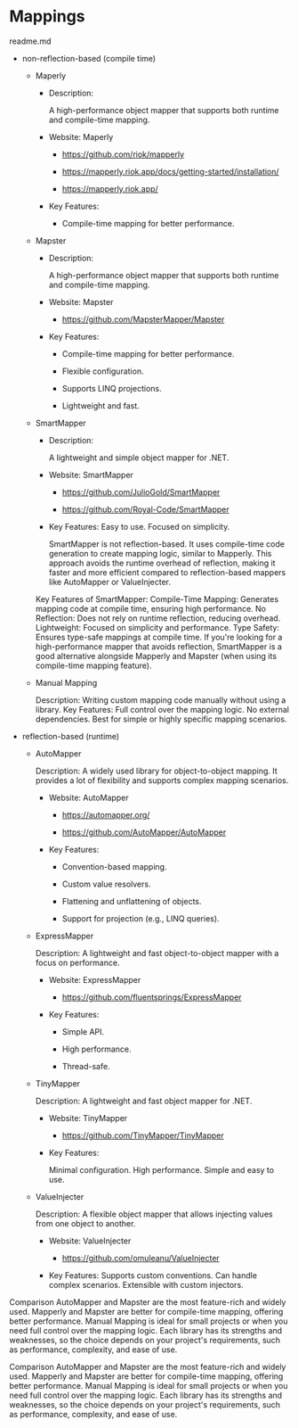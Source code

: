 # Mappings

readme.md

*   non-reflection-based (compile time)

    *   Maperly

        *   Description: 
        
            A high-performance object mapper that supports both runtime and compile-time mapping.

        *   Website: Maperly

            *   https://github.com/riok/mapperly

            *   https://mapperly.riok.app/docs/getting-started/installation/

            *   https://mapperly.riok.app/

        *   Key Features:
            
            *   Compile-time mapping for better performance.

    *   Mapster

        *   Description: 
        
            A high-performance object mapper that supports both runtime and compile-time mapping.

        *   Website: Mapster

            *   https://github.com/MapsterMapper/Mapster

        *   Key Features:
            
            *   Compile-time mapping for better performance.

            *   Flexible configuration.

            *   Supports LINQ projections.

            *   Lightweight and fast.

    *   SmartMapper

        *   Description: 
        
            A lightweight and simple object mapper for .NET.

        *   Website: SmartMapper

            *   https://github.com/JulioGold/SmartMapper

            *   https://github.com/Royal-Code/SmartMapper

        *   Key Features:
            Easy to use.
            Focused on simplicity.

            SmartMapper is not reflection-based. It uses compile-time code generation to create mapping logic, similar 
            to Mapperly. This approach avoids the runtime overhead of reflection, making it faster and more efficient 
            compared to reflection-based mappers like AutoMapper or ValueInjecter.

        Key Features of SmartMapper:
        Compile-Time Mapping: Generates mapping code at compile time, ensuring high performance.
        No Reflection: Does not rely on runtime reflection, reducing overhead.
        Lightweight: Focused on simplicity and performance.
        Type Safety: Ensures type-safe mappings at compile time.
        If you're looking for a high-performance mapper that avoids reflection, SmartMapper is a good alternative 
        alongside Mapperly and Mapster (when using its compile-time mapping feature).

    *   Manual Mapping

        Description: Writing custom mapping code manually without using a library.
        Key Features:
        Full control over the mapping logic.
        No external dependencies.
        Best for simple or highly specific mapping scenarios.

*   reflection-based (runtime)

    *   AutoMapper
    
        Description: A widely used library for object-to-object mapping. It provides a lot of flexibility and supports 
        complex mapping scenarios.

        *   Website: AutoMapper

            *   https://automapper.org/

            *   https://github.com/AutoMapper/AutoMapper

        *   Key Features:

            *   Convention-based mapping.

            *   Custom value resolvers.

            *   Flattening and unflattening of objects.

            *   Support for projection (e.g., LINQ queries).

    *   ExpressMapper

        Description: A lightweight and fast object-to-object mapper with a focus on performance.

        *   Website: ExpressMapper

            *   https://github.com/fluentsprings/ExpressMapper

        *   Key Features:

            *   Simple API.

            *   High performance.

            *   Thread-safe.

    *   TinyMapper

        Description: A lightweight and fast object mapper for .NET.

        *   Website: TinyMapper

            *   https://github.com/TinyMapper/TinyMapper

        *   Key Features:

            Minimal configuration.
            High performance.
            Simple and easy to use.

    *   ValueInjecter

        Description: A flexible object mapper that allows injecting values from one object to another.
        
        *   Website: ValueInjecter

            *   https://github.com/omuleanu/ValueInjecter

        *   Key Features:
        Supports custom conventions.
        Can handle complex scenarios.
        Extensible with custom injectors.



Comparison
AutoMapper and Mapster are the most feature-rich and widely used.
Mapperly and Mapster are better for compile-time mapping, offering better performance.
Manual Mapping is ideal for small projects or when you need full control over the mapping logic.
Each library has its strengths and weaknesses, so the choice depends on your project's requirements, such as performance, complexity, and ease of use.

Comparison
AutoMapper and Mapster are the most feature-rich and widely used.
Mapperly and Mapster are better for compile-time mapping, offering better performance.
Manual Mapping is ideal for small projects or when you need full control over the mapping logic.
Each library has its strengths and weaknesses, so the choice depends on your project's requirements, such as performance, complexity, and ease of use.

